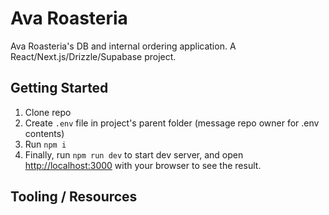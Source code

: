 # Ava Roasteria
Ava Roasteria's DB and internal ordering application. A React/Next.js/Drizzle/Supabase project.

## Getting Started
1. Clone repo
2. Create `.env` file in project's parent folder (message repo owner for .env contents)
3. Run `npm i`
4. Finally, run `npm run dev` to start dev server, and open [http://localhost:3000](http://localhost:3000) with your browser to see the result.

## Tooling / Resources




